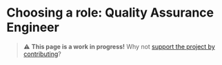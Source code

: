 
# Choosing a role: Quality Assurance Engineer

> ⚠️ **This page is a work in progress!** Why not [support the project by contributing](https://github.com/openupthecloud/system)?